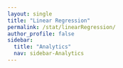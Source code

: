 ```yaml
---
layout: single
title: "Linear Regression"
permalink: /stat/linearRegression/
author_profile: false
sidebar:
  title: "Analytics"
  nav: sidebar-Analytics
---
```


